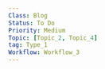 ```yaml
---
Class: Blog
Status: To Do
Priority: Medium
Topic: [Topic_2, Topic_4]
tag: Type_1
Workflow: Workflow_3
---
```


